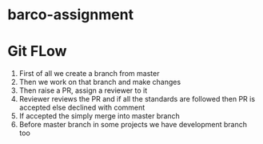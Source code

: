 # barco-assignment

# Git FLow

1. First of all we create a branch from master
2. Then we work on that branch and make changes
3. Then raise a PR, assign a reviewer to it
4. Reviewer reviews the PR and if all the standards are followed then PR is accepted else declined with comment
5. If accepted the simply merge into master branch
6. Before master branch in some projects we have development branch too